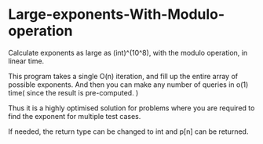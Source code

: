 # Large-exponents-With-Modulo-operation
Calculate exponents as large as (int)^(10^8), with the modulo operation, in linear time.

This program takes a single O(n) iteration, and fill up the entire array of possible exponents.
And then you can make any number of queries in o(1) time( since the result is pre-computed. )

Thus it is a highly optimised solution for problems where you are required to find the exponent for multiple test cases.

If needed, the return type can be changed to int and p[n] can be returned.
